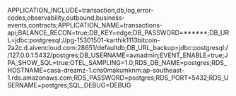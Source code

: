 APPLICATION_INCLUDE=transaction,db,log,error-codes,observability,outbound,business-events,contracts;APPLICATION_NAME=transactions-api;BALANCE_RECON=true;DB_KEY=edge;DB_PASSWORD=******;DB_URL=jdbc:postgresql://pg-15301501-karthik1113bitcoin-2a2c.d.aivencloud.com:28651/defaultdb;DB_URL_backup=jdbc:postgresql://127.0.0.1:5432/postgres;DB_USERNAME=avnadmin;EVENT_ENABLE=true;JPA_SHOW_SQL=true;OTEL_SAMPLING=1.0;RDS_DB_NAME=postgres;RDS_HOSTNAME=casa-dreamz-1.cns0makumknm.ap-southeast-1.rds.amazonaws.com;RDS_PASSWORD=postgres;RDS_PORT=5432;RDS_USERNAME=postgres;SQL_DEBUG=DEBUG


